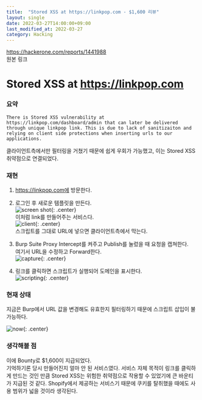 ```yaml
---
title:  "Stored XSS at https://linkpop.com - $1,600 리뷰"
layout: single
date: 2022-03-27T14:00:00+09:00
last_modified_at: 2022-03-27
category: Hacking
---
```


<https://hackerone.com/reports/1441988>  
원본 링크

# Stored XSS at https://linkpop.com  
  
### 요약
```There is Stored XSS vulnerability at https://linkpop.com/dashboard/admin that can later be delivered through unique linkpop link. This is due to lack of sanitizaiton and relying on client side protections when inserting urls to our applications.```
  

클라이언트측에서만 필터링을 거쳤기 때문에 쉽게 우회가 가능했고, 이는 Stored XSS 취약점으로 연결되었다.  

### 재현
1. https://linkpop.com에 방문한다.  
2. 로그인 후 새로운 템플릿을 만든다.  
![screen shot](/assets/img/2022-03-27-1441988-Stored-XSS-at-linkpop.com/1.png){: .center}  
이처럼 link를 만들어주는 서비스다.  
![client](/assets/img/2022-03-27-1441988-Stored-XSS-at-linkpop.com/2.png){: .center}  
스크립트를 그대로 URL에 넣으면 클라이언트측에서 막는다.  
3. Burp Suite Proxy Intercept를 켜주고 Publish를 눌렀을 때 요청을 캡쳐한다.  
여기서 URL을 수정하고 Forward한다.  
![capture](/assets/img/2022-03-27-1441988-Stored-XSS-at-linkpop.com/3.png){: .center}  
  
4. 링크를 클릭하면 스크립트가 실행되어 도메인을 표시한다.  
![scripting](/assets/img/2022-03-27-1441988-Stored-XSS-at-linkpop.com/4.png){: .center}  
   
  
### 현재 상태
지금은 Burp에서 URL 값을 변경해도 유효한지 필터링하기 때문에 스크립트 삽입이 불가능하다.  
  
![now](/assets/img/2022-03-27-1441988-Stored-XSS-at-linkpop.com/5.png){: .center}  
  
### 생각해볼 점
이에 Bounty로 $1,600이 지급되었다.  
기억하기론 당시 만들어진지 얼마 안 된 서비스였다. 서비스 자체 목적이 링크를 클릭하게 만드는 것인 만큼 Stored XSS는 위험한 취약점으로 작용할 수 있었기에 큰 바운티가 지급된 것 같다. Shopify에서 제공하는 서비스기 때문에 쿠키를 탈취했을 때에도 사용 범위가 넓을 것이라 생각된다.